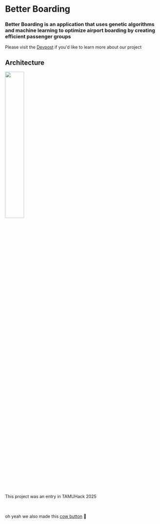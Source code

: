 # Better Boarding
### Better Boarding is an application that uses genetic algorithms and machine learning to optimize airport boarding by creating efficient passenger groups
Please visit the [Devpost](https://devpost.com/software/better-boarding?ref_content=my-projects-tab&ref_feature=my_projects) if you'd like to learn more about our project
## Architecture
<img src="https://github.com/user-attachments/assets/66a3613f-5c77-4305-8679-f84ab94c89d5" width=35% height=35%>

This project was an entry in TAMUHack 2025

<br><br>
oh yeah we also made this [cow button](https://betterboarding.tech/cow) 🐄

